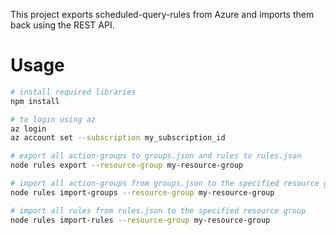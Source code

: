 This project exports scheduled-query-rules from Azure and imports them back using the REST API.

# Usage

```bash
# install required libraries
npm install

# to login using az
az login
az account set --subscription my_subscription_id

# export all action-groups to groups.json and rules to rules.json
node rules export --resource-group my-resource-group

# import all action-groups from groups.json to the specified resource group
node rules import-groups --resource-group my-resource-group

# import all rules from rules.json to the specified resource group
node rules import-rules --resource-group my-resource-group
```
